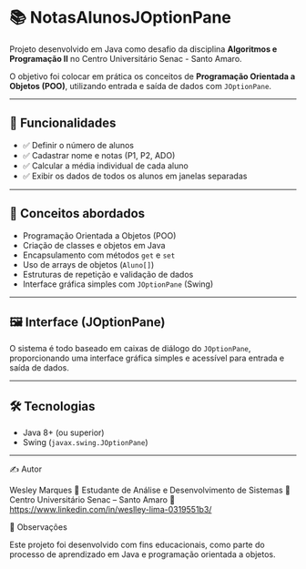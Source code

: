 # 📚 NotasAlunosJOptionPane

Projeto desenvolvido em Java como desafio da disciplina **Algoritmos e Programação II** no Centro Universitário Senac - Santo Amaro.

O objetivo foi colocar em prática os conceitos de **Programação Orientada a Objetos (POO)**, utilizando entrada e saída de dados com `JOptionPane`.

---

## 🚀 Funcionalidades

- ✅ Definir o número de alunos
- ✅ Cadastrar nome e notas (P1, P2, ADO)
- ✅ Calcular a média individual de cada aluno
- ✅ Exibir os dados de todos os alunos em janelas separadas

---

## 🧠 Conceitos abordados

- Programação Orientada a Objetos (POO)
- Criação de classes e objetos em Java
- Encapsulamento com métodos `get` e `set`
- Uso de arrays de objetos (`Aluno[]`)
- Estruturas de repetição e validação de dados
- Interface gráfica simples com `JOptionPane` (Swing)

---

## 🖼️ Interface (JOptionPane)

O sistema é todo baseado em caixas de diálogo do `JOptionPane`, proporcionando uma interface gráfica simples e acessível para entrada e saída de dados.

---

## 🛠️ Tecnologias

- Java 8+ (ou superior)
- Swing (`javax.swing.JOptionPane`)

---

✍️ Autor

Wesley Marques
📍 Estudante de Análise e Desenvolvimento de Sistemas
💼 Centro Universitário Senac – Santo Amaro
🔗 https://www.linkedin.com/in/weslley-lima-0319551b3/

📌 Observações

Este projeto foi desenvolvido com fins educacionais, como parte do processo de aprendizado em Java e programação orientada a objetos.

